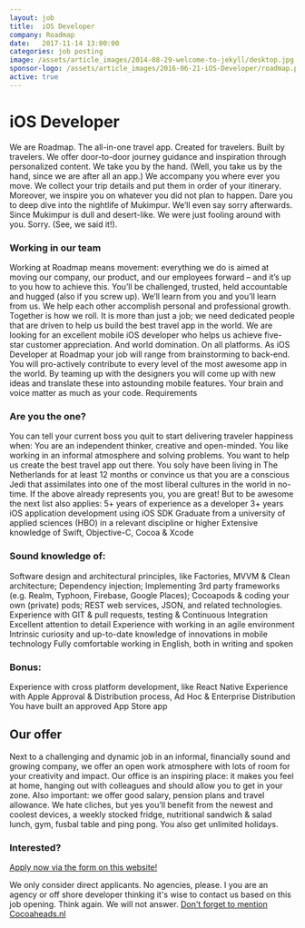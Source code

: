 ```yaml
---
layout: job
title:  iOS Developer
company: Roadmap
date:   2017-11-14 13:00:00
categories: job posting
image: /assets/article_images/2014-08-29-welcome-to-jekyll/desktop.jpg
sponsor-logo: /assets/article_images/2016-06-21-iOS-Developer/roadmap.png
active: true
---
```


# iOS Developer

We are Roadmap. The all-in-one travel app. Created for travelers. Built by travelers. We offer door-to-door journey guidance and inspiration through personalized content. We take you by the hand. (Well, you take us by the hand, since we are after all an app.) We accompany you where ever you move. We collect your trip details and put them in order of your itinerary. Moreover, we inspire you on whatever you did not plan to happen. Dare you to deep dive into the nightlife of Mukimpur. We’ll even say sorry afterwards. Since Mukimpur is dull and desert-like. We were just fooling around with you. Sorry. (See, we said it!).

### Working in our team
Working at Roadmap means movement: everything we do is aimed at moving our company, our product, and our employees forward – and it’s up to you how to achieve this. You’ll be challenged, trusted, held accountable and hugged (also if you screw up). We’ll learn from you and you’ll learn from us. We help each other accomplish personal and professional growth. Together is how we roll. It is more than just a job; we need dedicated people that are driven to help us build the best travel app in the world.
We are looking for an excellent mobile iOS developer who helps us achieve five-star customer appreciation. And world domination. On all platforms.
As iOS Developer at Roadmap your job will range from brainstorming to back-end. You will pro-actively contribute to every level of the most awesome app in the world. By teaming up with the designers you will come up with new ideas and translate these into astounding mobile features. Your brain and voice matter as much as your code.
Requirements

### Are you the one?

You can tell your current boss you quit to start delivering traveler happiness when:
You are an independent thinker, creative and open-minded.
You like working in an informal atmosphere and solving problems.
You want to help us create the best travel app out there.
You soly have been living in The Netherlands for at least 12 months or convince us that you are a conscious Jedi that assimilates into one of the most liberal cultures in the world in no-time.
If the above already represents you, you are great! But to be awesome the next list also applies:
5+ years of experience as a developer
3+ years iOS application development using iOS SDK
Graduate from a university of applied sciences (HBO) in a relevant discipline or higher
Extensive knowledge of Swift, Objective-C, Cocoa & Xcode

### Sound knowledge of:
Software design and architectural principles, like Factories, MVVM & Clean architecture;
Dependency injection;
Implementing 3rd party frameworks (e.g. Realm, Typhoon, Firebase, Google Places);
Cocoapods & coding your own (private) pods;
REST web services, JSON, and related technologies.
Experience with GIT & pull requests, testing & Continuous Integration
Excellent attention to detail
Experience with working in an agile environment
Intrinsic curiosity and up-to-date knowledge of innovations in mobile technology
Fully comfortable working in English, both in writing and spoken

### Bonus:
Experience with cross platform development, like React Native
Experience with Apple Approval & Distribution process, Ad Hoc & Enterprise Distribution
You have built an approved App Store app

## Our offer
Next to a challenging and dynamic job in an informal, financially sound and growing company, we offer an open work atmosphere with lots of room for your creativity and impact. Our office is an inspiring place: it makes you feel at home, hanging out with colleagues and should allow you to get in your zone. Also important: we offer good salary, pension plans and travel allowance. We hate cliches, but yes you’ll benefit from the newest and coolest devices, a weekly stocked fridge, nutritional sandwich & salad lunch, gym, fusbal table and ping pong.
You also get unlimited holidays.

### Interested?
[Apply now via the form on this website!](http://careers.getroadmap.com/o/ios-developer/c/new)

We only consider direct applicants. No agencies, please. I you are an agency or off shore developer thinking it's wise to contact us based on this job opening. Think again. We will not answer. [Don't forget to mention Cocoaheads.nl](https://cocoaheads.nl)
